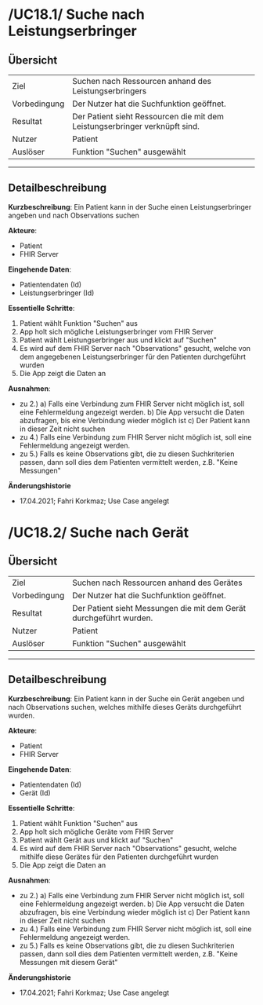 # /UC18.1/ Suche nach Leistungserbringer

## Übersicht

  |||
 ---------------|---------------------------------------------------------------
  Ziel          | Suchen nach Ressourcen anhand des Leistungserbringers
  Vorbedingung  | Der Nutzer hat die Suchfunktion geöffnet.
  Resultat      | Der Patient sieht Ressourcen die mit dem Leistungserbringer verknüpft sind.
  Nutzer        | Patient
  Auslöser      | Funktion "Suchen" ausgewählt
  ------------------------------------------------------------------------------

## Detailbeschreibung

**Kurzbeschreibung**: Ein Patient kann in der Suche einen Leistungserbringer angeben und nach Observations suchen

**Akteure**:
* Patient
* FHIR Server

**Eingehende Daten**:
* Patientendaten (Id)
* Leistungserbringer (Id)

**Essentielle Schritte**:
1. Patient wählt Funktion "Suchen" aus
2. App holt sich mögliche Leistungserbringer vom FHIR Server
3. Patient wählt Leistungserbringer aus und klickt auf "Suchen"
4. Es wird auf dem FHIR Server nach "Observations" gesucht, welche von dem angegebenen Leistungserbringer für den Patienten durchgeführt wurden
5. Die App zeigt die Daten an

**Ausnahmen**:
- zu 2.) a) Falls eine Verbindung zum FHIR Server nicht möglich ist, soll eine Fehlermeldung angezeigt werden. b) Die App versucht die Daten abzufragen, bis eine Verbindung wieder möglich ist c) Der Patient kann in dieser Zeit nicht suchen
- zu 4.) Falls eine Verbindung zum FHIR Server nicht möglich ist, soll eine Fehlermeldung angezeigt werden.
- zu 5.) Falls es keine Observations gibt, die zu diesen Suchkriterien passen, dann soll dies dem Patienten vermittelt werden, z.B. "Keine Messungen"

**Änderungshistorie**
* 17.04.2021; Fahri Korkmaz; Use Case angelegt

# /UC18.2/ Suche nach Gerät

## Übersicht

  |||
 ---------------|---------------------------------------------------------------
  Ziel          | Suchen nach Ressourcen anhand des Gerätes
  Vorbedingung  | Der Nutzer hat die Suchfunktion geöffnet.
  Resultat      | Der Patient sieht Messungen die mit dem Gerät durchgeführt wurden.
  Nutzer        | Patient
  Auslöser      | Funktion "Suchen" ausgewählt
  ------------------------------------------------------------------------------

## Detailbeschreibung

**Kurzbeschreibung**: Ein Patient kann in der Suche ein Gerät angeben und nach Observations suchen, welches mithilfe dieses Geräts durchgeführt wurden.

**Akteure**:
* Patient
* FHIR Server

**Eingehende Daten**:
* Patientendaten (Id)
* Gerät (Id)

**Essentielle Schritte**:
1. Patient wählt Funktion "Suchen" aus
2. App holt sich mögliche Geräte vom FHIR Server
3. Patient wählt Gerät aus und klickt auf "Suchen"
4. Es wird auf dem FHIR Server nach "Observations" gesucht, welche mithilfe diese Gerätes für den Patienten durchgeführt wurden
5. Die App zeigt die Daten an

**Ausnahmen**:
- zu 2.) a) Falls eine Verbindung zum FHIR Server nicht möglich ist, soll eine Fehlermeldung angezeigt werden. b) Die App versucht die Daten abzufragen, bis eine Verbindung wieder möglich ist c) Der Patient kann in dieser Zeit nicht suchen
- zu 4.) Falls eine Verbindung zum FHIR Server nicht möglich ist, soll eine Fehlermeldung angezeigt werden.
- zu 5.) Falls es keine Observations gibt, die zu diesen Suchkriterien passen, dann soll dies dem Patienten vermittelt werden, z.B. "Keine Messungen mit diesem Gerät"

**Änderungshistorie**
* 17.04.2021; Fahri Korkmaz; Use Case angelegt

